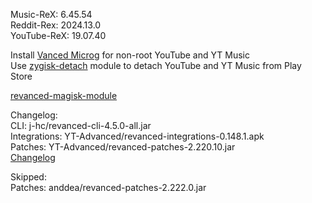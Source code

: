 Music-ReX: 6.45.54  
Reddit-Rex: 2024.13.0  
YouTube-ReX: 19.07.40  

Install [Vanced Microg](https://github.com/TeamVanced/VancedMicroG/releases) for non-root YouTube and YT Music  
Use [zygisk-detach](https://github.com/j-hc/zygisk-detach) module to detach YouTube and YT Music from Play Store  

[revanced-magisk-module](https://github.com/j-hc/revanced-magisk-module)  

Changelog:  
CLI: j-hc/revanced-cli-4.5.0-all.jar  
Integrations: YT-Advanced/revanced-integrations-0.148.1.apk  
Patches: YT-Advanced/revanced-patches-2.220.10.jar  
[Changelog](https://github.com/YT-Advanced/rex-patches/releases/tag/v2.220.10)  

Skipped:  
Patches: anddea/revanced-patches-2.222.0.jar    
